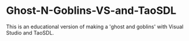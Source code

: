 # Ghost-N-Goblins-VS-and-TaoSDL
This is an educational version of making a 'ghost and goblins' with Visual Studio and TaoSDL. 